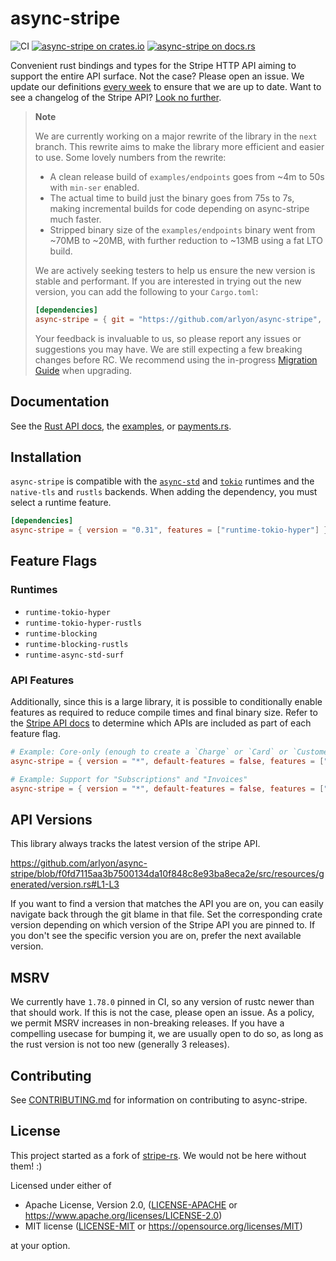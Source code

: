 # async-stripe

![CI](https://github.com/arlyon/async-stripe/workflows/CI/badge.svg)
[![async-stripe on crates.io](https://img.shields.io/crates/v/async-stripe.svg)](https://crates.io/crates/async-stripe)
[![async-stripe  on docs.rs](https://docs.rs/async-stripe/badge.svg)](https://docs.rs/async-stripe)

Convenient rust bindings and types for the Stripe HTTP API aiming to support
the entire API surface. Not the case? Please open an issue. We update our
definitions [every week](https://github.com/arlyon/async-stripe/actions/workflows/openapi.yml) to ensure that we are up to date.
Want to see a changelog of the Stripe API? [Look no further](https://stripe.com/docs/changelog).

> **Note**
>
> We are currently working on a major rewrite of the library in the `next` branch. This rewrite aims to make the library more efficient and easier to use. Some lovely numbers from the rewrite:
>
> - A clean release build of `examples/endpoints` goes from ~4m to 50s with `min-ser` enabled.
> - The actual time to build just the binary goes from 75s to 7s, making incremental builds for code depending on async-stripe much faster.
> - Stripped binary size of the `examples/endpoints` binary went from ~70MB to ~20MB, with further reduction to ~13MB using a fat LTO build.
>
> We are actively seeking testers to help us ensure the new version is stable and performant. If you are interested in trying out the new version, you can add the following to your `Cargo.toml`:
>
> ```toml
> [dependencies]
> async-stripe = { git = "https://github.com/arlyon/async-stripe", branch = "next" }
> ```
>
> Your feedback is invaluable to us, so please report any issues or suggestions you may have. We are still expecting a few breaking changes before RC. We recommend
> using the in-progress [Migration Guide](https://github.com/arlyon/async-stripe/blob/next/CHANGELOG.md) when upgrading.

## Documentation

See the [Rust API docs](https://docs.rs/async-stripe), the [examples](/examples), or [payments.rs](https://payments.rs).

## Installation

`async-stripe` is compatible with the [`async-std`](https://github.com/async-rs/async-std) and [`tokio`](https://github.com/tokio-rs/tokio) runtimes and the `native-tls` and `rustls` backends. When adding the dependency, you must select a runtime feature.

```toml
[dependencies]
async-stripe = { version = "0.31", features = ["runtime-tokio-hyper"] }
```

## Feature Flags

### Runtimes

- `runtime-tokio-hyper`
- `runtime-tokio-hyper-rustls`
- `runtime-blocking`
- `runtime-blocking-rustls`
- `runtime-async-std-surf`

### API Features

Additionally, since this is a large library, it is possible to conditionally
enable features as required to reduce compile times and final binary size.
Refer to the [Stripe API docs](https://stripe.com/docs/api) to determine
which APIs are included as part of each feature flag.

```toml
# Example: Core-only (enough to create a `Charge` or `Card` or `Customer`)
async-stripe = { version = "*", default-features = false, features = ["runtime-async-std-surf"] }

# Example: Support for "Subscriptions" and "Invoices"
async-stripe = { version = "*", default-features = false, features = ["runtime-async-std-surf", "billing"] }
```

## API Versions

This library always tracks the latest version of the stripe API.

https://github.com/arlyon/async-stripe/blob/f0fd7115aa3b7500134da10f848c8e93ba8eca2e/src/resources/generated/version.rs#L1-L3

If you want to find a version
that matches the API you are on, you can easily navigate back through the git blame in that file.
Set the corresponding crate version depending on which version of the Stripe API you are pinned to.
If you don't see the specific version you are on, prefer the next available version.


## MSRV

We currently have `1.78.0` pinned in CI, so any version of rustc newer than that should work.
If this is not the case, please open an issue. As a policy, we permit MSRV increases in non-breaking releases.
If you have a compelling usecase for bumping it, we are usually open to do so, as long as
the rust version is not too new (generally 3 releases).

## Contributing

See [CONTRIBUTING.md](CONTRIBUTING.md) for information on contributing to async-stripe.

## License

This project started as a fork of [stripe-rs](https://github.com/wyyerd/stripe-rs).
We would not be here without them! :)

Licensed under either of

- Apache License, Version 2.0, ([LICENSE-APACHE](LICENSE-APACHE) or <https://www.apache.org/licenses/LICENSE-2.0>)
- MIT license ([LICENSE-MIT](LICENSE-MIT) or <https://opensource.org/licenses/MIT>)

at your option.
